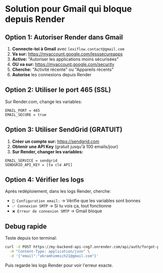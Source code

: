 # Solution pour Gmail qui bloque depuis Render

## Option 1: Autoriser Render dans Gmail

1. **Connecte-toi à Gmail** avec `lexiflow.contact@gmail.com`
2. **Va sur:** https://myaccount.google.com/lesssecureapps
3. **Active:** "Autoriser les applications moins sécurisées"
4. **OU va sur:** https://myaccount.google.com/security
5. **Cherche:** "Activité récente" ou "Appareils récents"
6. **Autorise** les connexions depuis Render

## Option 2: Utiliser le port 465 (SSL)

Sur Render.com, change les variables:
```
EMAIL_PORT = 465
EMAIL_SECURE = true
```

## Option 3: Utiliser SendGrid (GRATUIT)

1. **Créer un compte sur:** https://sendgrid.com
2. **Obtenir une API Key** (gratuit jusqu'à 100 emails/jour)
3. **Sur Render, changer les variables:**
```
EMAIL_SERVICE = sendgrid
SENDGRID_API_KEY = [ta clé API]
```

## Option 4: Vérifier les logs

Après redéploiement, dans les logs Render, cherche:
- `📧 Configuration email:` → Vérifie que les variables sont bonnes
- `✅ Connexion SMTP` → Si tu vois ça, tout fonctionne
- `❌ Erreur de connexion SMTP` → Gmail bloque

## Debug rapide

Teste depuis ton terminal:
```bash
curl -X POST https://my-backend-api-cng7.onrender.com/api/auth/forgot-password \
  -H "Content-Type: application/json" \
  -d '{"email":"akramhimmich21@gmail.com"}'
```

Puis regarde les logs Render pour voir l'erreur exacte.